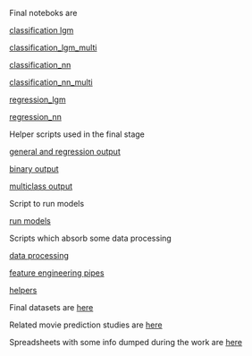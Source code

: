 Final noteboks are 

[classification lgm](https://github.com/BondarenkoStas/thesis/blob/master/classification_lgm.ipynb)

[classification_lgm_multi](https://github.com/BondarenkoStas/thesis/blob/master/classification_lgm_multi.ipynb)

[classification_nn](https://github.com/BondarenkoStas/thesis/blob/master/classification_nn.ipynb)

[classification_nn_multi](https://github.com/BondarenkoStas/thesis/blob/master/classification_nn_multi.ipynb)

[regression_lgm](https://github.com/BondarenkoStas/thesis/blob/master/regression_lgm.ipynb)

[regression_nn](https://github.com/BondarenkoStas/thesis/blob/master/regression_nn.ipynb)

Helper scripts used in the final stage

[general and regression output](https://github.com/BondarenkoStas/thesis/blob/master/output.py)

[binary output](https://github.com/BondarenkoStas/thesis/blob/master/binary_output.py)

[multiclass output](https://github.com/BondarenkoStas/thesis/blob/master/multiclass_output.py)

Script to run models 

[run models](https://github.com/BondarenkoStas/thesis/blob/master/run_models.py)

Scripts which absorb some data processing

[data processing](https://github.com/BondarenkoStas/thesis/blob/master/process_df.py)

[feature engineering pipes](https://github.com/BondarenkoStas/thesis/blob/master/create_average_columns.py)

[helpers](https://github.com/BondarenkoStas/thesis/blob/master/helpers.py)

Final datasets are [here](https://github.com/BondarenkoStas/thesis/tree/master/outliers/final)

Related movie prediction studies are [here](https://github.com/BondarenkoStas/thesis/tree/master/sources)

Spreadsheets with some info dumped during the work are [here](https://docs.google.com/spreadsheets/d/1NbRC02Lv6rQe1CSm60Uq6tJxKkjhUjh0v7BiUcMtvIw/edit?usp=sharing)
